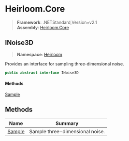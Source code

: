 # Heirloom.Core

> **Framework**: .NETStandard,Version=v2.1  
> **Assembly**: [Heirloom.Core][0]  

## INoise3D

> **Namespace**: [Heirloom][0]  

Provides an interface for sampling three-dimensional noise.

```cs
public abstract interface INoise3D
```

#### Methods

[Sample][1]

## Methods

| Name        | Summary                         |
|-------------|---------------------------------|
| [Sample][1] | Sample three-dimensional noise. |

[0]: ../Heirloom.Core.md
[1]: Heirloom.INoise3D.Sample.md
